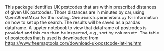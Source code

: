 This package identifies UK postcodes that are within prescribed distances of
given UK postcodes. Those distances are in minutes by car, using OpenStreetMaps
for the routing. See search_parameters.py for information on how to set up the
search. The results will be saved as a pandas dataframe. A jupyter notebook
to view that dataframe of postcodes is provided and this can then be inspected,
e.g., sort by column etc. The table of postcodes that is used is downloaded
from https://www.freemaptools.com/download-uk-postcode-lat-lng.htm

